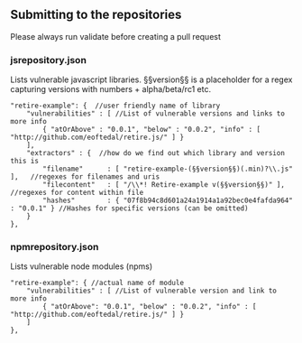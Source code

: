 Submitting to the repositories
------------------------------

Please always run validate before creating a pull request


### jsrepository.json
Lists vulnerable javascript libraries. §§version§§ is a placeholder for a regex capturing versions with numbers + alpha/beta/rc1 etc.

	"retire-example": {  //user friendly name of library
		"vulnerabilities" : [ //List of vulnerable versions and links to more info
			{ "atOrAbove" : "0.0.1", "below" : "0.0.2", "info" : [ "http://github.com/eoftedal/retire.js/" ] }
		],
		"extractors" : {  //how do we find out which library and version this is
			"filename"		: [ "retire-example-(§§version§§)(.min)?\\.js" ],	//regexes for filenames and uris
			"filecontent"	: [ "/\\*! Retire-example v(§§version§§)" ],		//regexes for content within file
			"hashes"		: { "07f8b94c8d601a24a1914a1a92bec0e4fafda964" : "0.0.1" } //Hashes for specific versions (can be omitted)
		}
	},

### npmrepository.json
Lists vulnerable node modules (npms)

	"retire-example": { //actual name of module
		"vulnerabilities" : [ //List of vulnerable version and link to more info
			{ "atOrAbove": "0.0.1", "below" : "0.0.2", "info" : [ "http://github.com/eoftedal/retire.js/" ] }
		]
	},